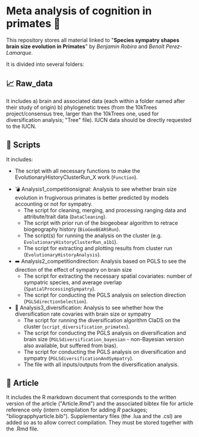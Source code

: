 # Meta analysis of cognition in primates :monkey:

This repository stores all material linked to "**Species sympatry shapes brain size evolution in Primates**" by *Benjamin Robira* and *Benoît Perez-Lamarque*.

It is divided into several folders:

## :chart_with_upwards_trend: Raw_data  
It includes a) brain and associated data (each within a folder named after their study of origin) b) phylogenetic trees (from the 10kTrees project/consensus tree, larger than the 10kTrees one, used for diversification analysis; "Tree" file). IUCN data should be directly requested to the IUCN.

## :file_folder: Scripts

It includes: 
  - The script with all necessary functions to make the EvolutionaryHistoryClusterRun_X work (`Function`).
* :bomb: Analysis1_competitionsignal: Analysis to see whether brain size evolution in frugivorous primates is better predicted by models accounting or not for sympatry.
  - The script for cleaning, merging, and processing ranging data and attribute/trait data (`DataCleaning`).
  - The script with prior run of the biogeobear algorithm to retrace biogeography history (`BioGeoBEARSRun`).
  - The script(s) for running the analysis on the cluster (e.g. `EvolutionaryHistoryClusterRun_a1b1`). 
  - The script for extracting and plotting results from cluster run (`EvolutionaryHistoryAnalysis`). 
* :arrow_right: Analysis2_competitiondirection: Analysis based on PGLS to see the direction of the effect of sympatry on brain size
  - The script for extracting the necessary spatial covariates: number of sympatric species, and average overlap (`SpatialProcessingSympatry`). 
  - The script for conducting the PGLS analysis on selection direction (`PGLSdirectionSelection`).
* :herb: Analysis3_diversification: Analysis to see whether how the diversification rate covaries with brain size or sympatry
  - The script for running the diversification algorithm ClaDS on the cluster (`script_diversification_primates`). 
  - The script for conducting the PGLS analysis on diversification and brain size (`PGLSdiversification_bayesian` - non-Bayesian version also available, but suffered from bias).
  - The script for conducting the PGLS analysis on diversification and sympatry (`PGLSdiversificationAndSympatry`).
  - The file with all inputs/outputs from the diversification analysis.

## :page_with_curl: Article

It includes the R markdown document that corresponds to the written version of the article ("Article.Rmd") and the associated bibtex file for article reference only (intern compilation for adding *R* packages; "biliograpphyarticle.bib"). Supplementary files (the .lua and the .csl) are added so as to allow correct compilation. They must be stored together with the .Rmd file.




